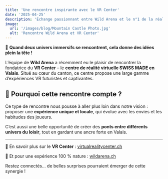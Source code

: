 ```yaml
---
title: 'Une rencontre inspirante avec le VR Center'
date: '2025-04-25'
description: 'Échange passionnant entre Wild Arena et le n°1 de la réalité virtuelle en Valais.'
image:
  url: '/images/blog/Mountain Castle Photo.jpg'
  alt: 'Rencontre Wild Arena et VR Center'
---
```


🤝 **Quand deux univers immersifs se rencontrent, cela donne des idées plein la tête !**

L’équipe de **Wild Arena** a récemment eu le plaisir de rencontrer la fondatrice du **VR Center** – le **centre de réalité virtuelle SWISS MADE en Valais**. Situé au cœur du canton, ce centre propose une large gamme d’expériences VR futuristes et captivantes.

## 🚀 Pourquoi cette rencontre compte ?

Ce type de rencontre nous pousse à aller plus loin dans notre vision : proposer une **expérience unique et locale**, qui évolue avec les envies et les habitudes des joueurs.

C’est aussi une belle opportunité de créer des **ponts entre différents univers du loisir**, tout en gardant une ancre forte en Valais.

---

🔎 En savoir plus sur le **VR Center** : [virtualrealitycenter.ch](https://virtualrealitycenter.ch/)

🎯 Et pour une expérience 100 % nature : [wildarena.ch](https://www.wildarena.ch)

Restez connectés… de belles surprises pourraient émerger de cette synergie !
